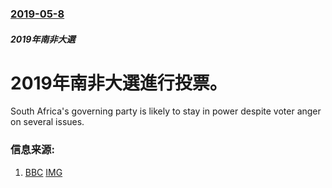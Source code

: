### [2019-05-8](/news/2019/05/8/index.md)

##### 2019年南非大選
# 2019年南非大選進行投票。 

South Africa's governing party is likely to stay in power despite voter anger on several issues.


### 信息来源:

1. [BBC](https://www.bbc.co.uk/news/world-africa-48186881) [IMG](https://ichef.bbci.co.uk/news/1024/branded_news/4988/production/_106842881_053828051-1.jpg)
